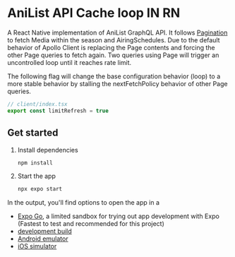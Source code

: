 # AniList API Cache loop IN RN

A React Native implementation of AniList GraphQL API.
It follows [Pagination](https://docs.anilist.co/guide/graphql/pagination) to fetch Media within the season and AiringSchedules. Due to the default behavior of Apollo Client is replacing the Page contents and forcing the other Page queries to fetch again. Two queries using Page will trigger an uncontrolled loop until it reaches rate limit.

The following flag will change the base configuration behavior (loop) to a more stable behavior by stalling the nextFetchPolicy behavior of other Page queries.
  
```ts
// client/index.tsx
export const limitRefresh = true
```



## Get started

1. Install dependencies

   ```bash
   npm install
   ```

2. Start the app

   ```bash
   npx expo start
   ```

In the output, you'll find options to open the app in a

- [Expo Go](https://expo.dev/go), a limited sandbox for trying out app development with Expo (Fastest to test and recommended for this project)
- [development build](https://docs.expo.dev/develop/development-builds/introduction/)
- [Android emulator](https://docs.expo.dev/workflow/android-studio-emulator/)
- [iOS simulator](https://docs.expo.dev/workflow/ios-simulator/)

 
 